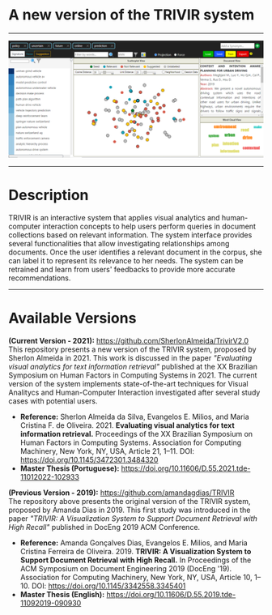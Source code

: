 # A new version of the TRIVIR system
---------------------------------------
![alt text](https://github.com/SherlonAlmeida/TrivirV2.0/blob/412b2c9e783789f7379eac5e6ed81829fa5bb8f7/Start%20Here%20-%20Presentation/Trivir.png) <br>


---------------------------------------
# Description
TRIVIR is an interactive system that applies visual analytics and human-computer interaction concepts to help users perform queries in document collections based on relevant information. The system interface provides several functionalities that allow investigating relationships among documents. Once the user identifies a relevant document in the corpus, she can label it to represent its relevance to her needs. The system can be retrained and learn from users' feedbacks to provide more accurate recommendations.

---------------------------------------
# Available Versions
**(Current Version - 2021):** https://github.com/SherlonAlmeida/TrivirV2.0 <br>
This repository presents a new version of the TRIVIR system, proposed by Sherlon Almeida in 2021. This work is discussed in the paper *"Evaluating visual analytics for text information retrieval"* published at the XX Brazilian Symposium on Human Factors in Computing Systems in 2021. The current version of the system implements state-of-the-art techniques for Visual Analitycs and Human-Computer Interaction investigated after several study cases with potential users.

*   **Reference:** Sherlon Almeida da Silva, Evangelos E. Milios, and Maria Cristina F. de Oliveira. 2021. **Evaluating visual analytics for text information retrieval.** Proceedings of the XX Brazilian Symposium on Human Factors in Computing Systems. Association for Computing Machinery, New York, NY, USA, Article 21, 1–11. DOI: https://doi.org/10.1145/3472301.3484320
*   **Master Thesis (Portuguese):** https://doi.org/10.11606/D.55.2021.tde-11012022-102933

**(Previous Version - 2019):** https://github.com/amandagdias/TRIVIR <br>
The repository above presents the original version of the TRIVIR system, proposed by Amanda Dias in 2019. This first study was introduced in the paper *"TRIVIR: A Visualization System to Support Document Retrieval with High Recall"* published in DocEng 2019 ACM Conference.

*   **Reference:** Amanda Gonçalves Dias, Evangelos E. Milios, and Maria Cristina Ferreira de Oliveira. 2019. **TRIVIR: A Visualization System to Support Document Retrieval with High Recall.** In Proceedings of the ACM Symposium on Document Engineering 2019 (DocEng '19). Association for Computing Machinery, New York, NY, USA, Article 10, 1–10. DOI: https://doi.org/10.1145/3342558.3345401
*   **Master Thesis (English):** https://doi.org/10.11606/D.55.2019.tde-11092019-090930